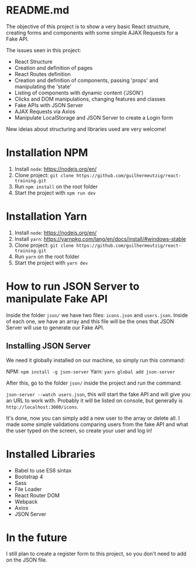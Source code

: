 # README.md

The objective of this project is to show a very basic React structure, creating forms and components with some simple AJAX Requests for a Fake API.

The issues seen in this project:

* React Structure
* Creation and definition of pages
* React Routes definition
* Creation and definition of components, passing 'props' and manipulating the 'state'
* Listing of components with dynamic content ('JSON')
* Clicks and DOM manipulations, changing features and classes
* Fake APIs with JSON Server
* AJAX Requests via Axios
* Manipulate LocalStorage and JSON Server to create a Login form

New ideias about structuring and libraries used are very welcome!

# Installation NPM

1.  Install `node`: https://nodejs.org/en/
2.  Clone project: `git clone https://github.com/guilhermeutzig/react-training.git`
3.  Run `npm install` on the root folder
4.  Start the project with `npm run dev`

# Installation Yarn

1.  Install `node`: https://nodejs.org/en/
2.  Install `yarn`: https://yarnpkg.com/lang/en/docs/install/#windows-stable
3.  Clone project: `git clone https://github.com/guilhermeutzig/react-training.git`
4.  Run `yarn` on the root folder
5.  Start the project with `yarn dev`

# How to run JSON Server to manipulate Fake API

Inside the folder `json/` we have two files: `icons.json` and `users.json`. Inside of each one, we have an array and this file will be the ones that JSON Server will use to generate our Fake API.

## Installing JSON Server

We need it globally installed on our machine, so simply run this command:

NPM: `npm install -g json-server`
Yarn: `yarn global add json-server`

After this, go to the folder `json/` inside the project and run the command:

`json-server --watch users.json`, this will start the fake API and will give you an URL to work with.
Probably it will be listed on console, but generally is `http://localhost:3000/icons`.

It's done, now you can simply add a new user to the array or delete all. I made some simple validations comparing users from the fake API and what the user typed on the screen, so create your user and log in!

# Installed Libraries

* Babel to use ES6 sintax
* Bootstrap 4
* Sass
* File Loader
* React Router DOM
* Webpack
* Axios
* JSON Server

# In the future

I still plan to create a register form to this project, so you don't need to add on the JSON file.
